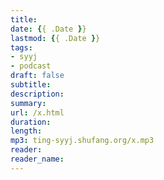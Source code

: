 ```yaml
---
title: 
date: {{ .Date }}
lastmod: {{ .Date }}
tags:
- syyj
- podcast
draft: false
subtitle: 
description: 
summary: 
url: /x.html
duration: 
length: 
mp3: ting-syyj.shufang.org/x.mp3
reader: 
reader_name: 
---
```



